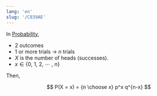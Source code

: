 ```yaml
---
lang: 'en'
slug: '/C839AE'
---
```


In [Probability](./../.././docs/pages/Probability.md),

- 2 outcomes
- 1 or more trials → $n$ trials
- $X$ is the number of heads (successes).
- $x \in \{0,~1,~2,~\cdots~,~n\}$

Then,

$$
P(X = x) = {n \choose x} p^x q^{n-x}
$$

<head>
  <html lang="en-US"/>
</head>
